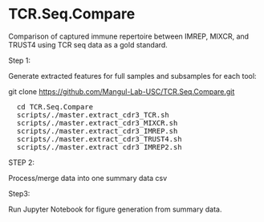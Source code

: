 # TCR.Seq.Compare
Comparison of captured immune repertoire between IMREP, MIXCR, and TRUST4 using TCR seq data as a gold standard.  


Step 1: 

Generate extracted features for full samples and subsamples for each tool:

git clone https://github.com/Mangul-Lab-USC/TCR.Seq.Compare.git

<pre>
  cd TCR.Seq.Compare 
  scripts/./master.extract_cdr3_TCR.sh 
  scripts/./master.extract_cdr3_MIXCR.sh 
  scripts/./master.extract_cdr3_IMREP.sh 
  scripts/./master.extract_cdr3_TRUST4.sh 
  scripts/./master.extract_cdr3_IMREP2.sh 
</pre>

STEP 2: 

Process/merge data into one summary data csv


Step3:

Run Jupyter Notebook for figure generation from summary data.
